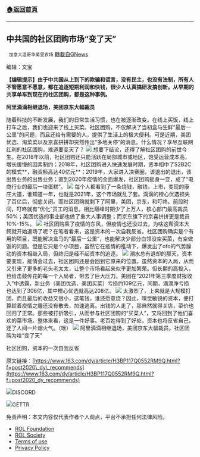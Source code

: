 ###  [:house:返回首頁](https://github.com/ourhimalayas/txt)
---


## 中共国的社区团购市场“变了天”
` 加拿大温哥华英里农场` [轉載自GNews](https://gnews.org/zh-hans/2241306/)

编辑：文宝



**【编辑提示】由于中共国从上到下的欺骗和谎言，没有民主，也没有法制，所有人不管愿意不愿意，都在追逐短期利润和快钱，很少人认真搞研发搞创新。从早期的共享单车到现在的社区团购，都是这种事例。**

**阿里滴滴相继退场，美团京东大幅裁员**

随着科技的不断发展，我们的日常生活习惯，也在被逐渐改变。在线上买饭，线上打车之后，我们也迎来了线上买菜。社区团购，不仅解决了当初盒马生鲜“最后一公里”的问题，而且还给有需要的人，提供了生活上的极大便利。可是近期，美团优选、淘菜菜以及京喜拼拼却突然传出“多地关停”的消息。什么情况？享尽互联网红利的社区团购，难道要变天了？
![](https://nimg.ws.126.net/?url=http%3A%2F%2Fdingyue.ws.126.net%2F2022%2F0326%2F92027a29j00r9bc1e002pc000zk00npg.jpg&amp;thumbnail=660x2147483647&amp;quality=80&amp;type=jpg)
想要下结论，还得了解社区团购的前世今生。在2018年以前，社区团购还只能活跃在局部城市或地区，饱受运营成本高，增长缓慢的因素制约；2018年，社区团购进入快速发展时期，资本相中了S2B2C的模式**，融资额高达40亿元**；2019年，大家进入决赛圈，该退出的退出，该出售业务的出售业务；直到2020年疫情的全面爆发，社区团购摇身一变，成了“电商行业的最后一块蛋糕”。
![](https://nimg.ws.126.net/?url=http%3A%2F%2Fdingyue.ws.126.net%2F2022%2F0326%2F47441116j00r9bc1f002gc000ze00l5g.jpg&amp;thumbnail=660x2147483647&amp;quality=80&amp;type=jpg)
每个人都看到了一条烧钱，融钱，上市，变现的康庄大道，谁知道一年，也就是2021年，这个市场就乱了套。滴滴的橙心优选损失了百亿后，彻底关闭。而社区团购就剩下了阿里，美团，京东，和叮咚。前段时间，叮咚就有“优化”员工的消息，相比巅峰时期少了上万人，核心部门最高裁员50%；美团优选的事业部也做了重大人事调整；而京东旗下的京喜拼拼更是裁员10%-15%。
![](https://nimg.ws.126.net/?url=http%3A%2F%2Fdingyue.ws.126.net%2F2022%2F0326%2F2445eaacj00r9bc1f007fc0012w00n3g.jpg&amp;thumbnail=660x2147483647&amp;quality=80&amp;type=jpg)
社区团购乘了疫情的东风，但疫情也还没过去，为啥这帮资本大鳄就开始退场了呢？在笔者看来，这是资本的一次自我反省。社区团购确实是个有用的项目，既能解决盒马的“最后一公里”，也能解决少部分白领没空买菜，有空做饭的问题。但是它只是个小项目，虽然它在疫情的推动下，爆发出了ofo的气势躁动的资本相继入局，但终归是经不起资本的追逐。
![](https://nimg.ws.126.net/?url=http%3A%2F%2Fdingyue.ws.126.net%2F2022%2F0326%2F48f8c374j00r9bc1h0051c001kw010gg.jpg&amp;thumbnail=660x2147483647&amp;quality=80&amp;type=jpg)
潮水总有退却的那天，资本要变现，疫情会过去，社区团购还是会回到它原来的位置。虽然资本的入局，从而又引来了更多的老头老太太，让整个市场看起来似乎更加繁荣。但长期的高投入，也给击鼓传花的每一个入局者，带去了巨大压力。美团在“2021年第三季度财报收入”中透露，新业务（美团优选、美团买菜）亏损约109亿元，同期，滴滴净亏损也达到了306亿，其中橙心优选就高达208亿。
![](https://nimg.ws.126.net/?url=http%3A%2F%2Fdingyue.ws.126.net%2F2022%2F0326%2F2f4d2153j00r9bc1i00c8c002e201clg.jpg&amp;thumbnail=660x2147483647&amp;quality=80&amp;type=jpg)
太激烈了，上来就是大规模打团，而且最后的收益又很小，这笔钱，谁还愿意烧？因此，嗅觉敏锐的资本，便打算趁着疫情之霾还没有散去，加速逃离。出钱的人走了，那自然就得关店，菜价也回归了正常。那些被打折吸引，从而参与社区团购的“买菜人”，又将回到了他们喜欢的菜市场。整体来看，这是一件好事。老百姓得到了好处，资本也将反省自己，还了人间一片烟火气。（瑶）
![](https://nimg.ws.126.net/?url=http%3A%2F%2Fdingyue.ws.126.net%2F2022%2F0326%2Fc60d62e5j00r9bc1i003dc001xg01acg.jpg&amp;thumbnail=660x2147483647&amp;quality=80&amp;type=jpg)
阿里滴滴相继退场，美团京东大幅裁员，社区团购为啥“变了天”

社区团购，资本的一次自我反省



原文链接：[https://www.163.com/dy/article/H3BP117Q0552RM9Q.html?f=post2020\_dy\_recommends](https://www.163.com/dy/article/H3BP117Q0552RM9Q.html?f=post2020_dy_recommends)

![](https://assets.gnews.org/wp-content/uploads/2022/03/Discord-QR-29.png)DISCORD

![](https://assets.gnews.org/wp-content/uploads/2022/03/gettr-28.png)GETTR

 

免责声明：本文内容仅代表作者个人观点，平台不承担任何法律风险。

- [ROL Foundation](https://rolfoundation.org/)
- [ROL Society](https://rolsociety.org/)
- [Terms of use](https://gnews.org/terms-of-use-3/)
- [Privacy Policy](https://gnews.org/privacy-policy/)
